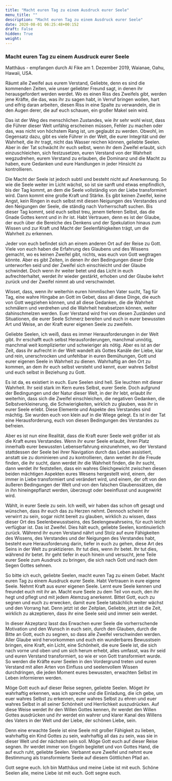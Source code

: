 ```yaml
---
title: "Macht euren Tag zu einem Ausdruck eurer Seele"
menu_title: ""
description: "Macht euren Tag zu einem Ausdruck eurer Seele"
date: 2020-08-01 06:25:48+00:152
draft: False
hidden: True
weight:
---
```

### Macht euren Tag zu einem Ausdruck eurer Seele

Matthäus - empfangen durch Al Fike am 1. Dezember 2019, Waianae, Oahu, Hawaii, USA.

Räumt alle Zweifel aus eurem Verstand, Geliebte, denn es sind die kommenden Zeiten, wie unser geliebter Freund sagt, in denen ihr herausgefordert werden werdet. Wo es einen Riss des Zweifels gibt, werden jene Kräfte, die das, was ihr zu sagen habt, in Verruf bringen wollen, hart und eifrig daran arbeiten, diesen Riss in eine Spalte zu verwandeln, die in den Augen derer, die auf euch schauen, ein großer Makel sein wird.

Das ist der Weg des menschlichen Zustandes, wie ihr sehr wohl wisst, dass die Führer dieser Welt unfähig erscheinen müssen, Fehler zu machen oder das, was nicht von höchstem Rang ist, um geglaubt zu werden. Obwohl, im Gegensatz dazu, gibt es viele Führer in der Welt, die eurer Integrität und der Wahrheit, die ihr tragt, nicht das Wasser reichen können, geliebte Seelen. Aber in der Tat schwächt ihr euch selbst, wenn ihr dem Zweifel erlaubt, sich einzuschleichen, sich festzusetzen, euren Verstand von der Wahrheit wegzudrehen, eurem Verstand zu erlauben, die Dominanz und die Macht zu haben, eure Gedanken und eure Handlungen in jeder Hinsicht zu kontrollieren.

Die Macht der Seele ist jedoch subtil und besteht nicht auf Anerkennung. So wie die Seele weiter im Licht wächst, so ist sie sanft und etwas empfindlich, bis der Tag kommt, an dem die Seele vollständig von der Liebe transformiert wird. Dann kommt eine große Kraft und Stärke. Es gibt keinen Zweifel, keine Angst, kein Ringen in euch selbst mit diesen Neigungen des Verstandes und den Neigungen der Seele, die ständig nach Vorherrschaft suchen. Bis dieser Tag kommt, seid euch selbst treu, jenem tieferen Selbst, das die Gnade Gottes kennt und in ihr ist. Habt Vertrauen, denn es ist der Glaube, der euch über die Bereiche des Denkens und der Spekulation hinaus zum Wissen und zur Kraft und Macht der Seelenfähigkeiten trägt, um die Wahrheit zu erkennen.

Jeder von euch befindet sich an einem anderen Ort auf der Reise zu Gott. Viele von euch haben die Erfahrung des Glaubens und des Wissens gemacht, wo es keinen Zweifel gibt, nichts, was euch von Gott wegtragen könnte. Aber es gibt Zeiten, in denen ihr den Bedingungen dieser Erde unterworfen seid und der Zweifel sich einschleicht und der Glaube schwindet. Doch wenn ihr weiter betet und das Licht in euch aufrechterhaltet, werdet ihr wieder gestärkt, erhoben und der Glaube kehrt zurück und der Zweifel nimmt ab und verschwindet.

Wisset, dass, wenn ihr weiterhin euren himmlischen Vater sucht, Tag für Tag, eine wahre Hingabe an Gott im Gebet, dass all diese Dinge, die euch von Gott wegziehen können, und all diese Gedanken, die die Wahrheit schmälern und verdrehen und die Wahrheit herabsetzen können, weiter dahinschmelzen werden. Euer Verstand wird frei von diesen Zuständen und Situationen, die eurer Seele Schmerz bereiten und euch in eurer bewussten Art und Weise, an der Kraft eurer eigenen Seele zu zweifeln.

Geliebte Seelen, ich weiß, dass es immer Herausforderungen in der Welt gibt. Ihr erschafft euch selbst Herausforderungen, manchmal unnötig, manchmal weit komplizierter und schwieriger als nötig. Aber es ist an der Zeit, dass ihr aufrecht in der Welt wandelt als Gottes Kanäle der Liebe, klar und rein, unerschrocken und unfehlbar in euren Bemühungen, Gott und eurer eigenen Seele in Wahrheit zu dienen. Wahrhaftig an den Ort zu kommen, an dem ihr euch selbst versteht und kennt, euer wahres Selbst und euch selbst in Beziehung zu Gott.

Es ist da, es existiert in euch. Eure Seelen sind hell. Sie leuchten mit dieser Wahrheit. Ihr seid stark im Kern eures Selbst, eurer Seele. Doch aufgrund der Bedingungen und der Natur dieser Welt, in der ihr lebt, erlaubt ihr weiterhin, dass sich die Zweifel einschleichen, die negativen Gedanken, die Selbstverkleinerung, die Schwierigkeiten, wirklich zu glauben, was ihr in eurer Seele erlebt. Diese Elemente und Aspekte des Verstandes sind mächtig. Sie wurden euch von klein auf in die Wiege gelegt. Es ist in der Tat eine Herausforderung, euch von diesen Bedingungen des Verstandes zu befreien.

Aber es ist nun eine Realität, dass die Kraft eurer Seele weit größer ist als die Kraft eures Verstandes. Wenn ihr eurer Seele erlaubt, ihren Platz innerhalb eurer bewussten Lebenserfahrung einzunehmen, wo der Verstand stattdessen der Seele bei ihrer Navigation durch das Leben assistiert, anstatt sie zu dominieren und zu kontrollieren, dann werdet ihr die Freude finden, die ihr sucht, dann werdet ihr die Wahrheit finden, die ihr sucht, dann werdet ihr feststellen, dass ein wahres Gleichgewicht zwischen diesen beiden mächtigen Aspekten eures Wesens hergestellt wird, einem, der immer in Liebe transformiert und verändert wird, und einem, der oft von den äußeren Bedingungen der Welt und von den falschen Glaubenssätzen, die in ihn hineingepflanzt werden, überzeugt oder beeinflusst und ausgewirkt wird.

Wählt, in eurer Seele zu sein. Ich weiß, wir haben das schon oft gesagt und wünschen, dass ihr euch das zu Herzen nehmt. Dennoch scheint ihr verwirrt zu sein, sogar nicht bereit zu glauben, wirklich zu wissen, dass dieser Ort des Seelenbewusstseins, des Seelengewahrseins, für euch leicht verfügbar ist. Das ist Zweifel. Dies hält euch, geliebte Seelen, kontinuierlich zurück. Während ihr euren Verstand nährt und Stolz auf eure Fähigkeiten des Wissens, des Verstandes und der Neigungen des Verstandes habt, besteht eure Herausforderung darin, tiefer in euch zu gehen, diese Art des Seins in der Welt zu praktizieren. Ihr tut dies, wenn ihr betet. Ihr tut dies, während ihr betet. Ihr geht tiefer in euch hinein und versucht, jene Teile eurer Seele zum Ausdruck zu bringen, die sich nach Gott und nach dem Segen Gottes sehnen.

So bitte ich euch, geliebte Seelen, macht euren Tag zu einem Gebet. Macht euren Tag zu einem Ausdruck eurer Seele. Habt Vertrauen in eure eigene Seele. Nehmt Kraft aus eurer eigenen Seele. Lernt eure Seele kennen und freundet euch mit ihr an. Macht eure Seele zu dem Teil von euch, den ihr hegt und pflegt und mit jedem Atemzug anerkennt. Bittet Gott, euch zu segnen und euch zu erwecken, damit eure Seele tatsächlich weiter wächst und den Vorrang hat. Denn jetzt ist der Zeitplan, Geliebte, jetzt ist die Zeit, wirklich zu akzeptieren, dass ihr eine Seele seid und immer sein werdet.

In dieser Akzeptanz lasst das Erwachen eurer Seele die vorherrschende Motivation und den Wunsch in euch sein, durch den Glauben, durch die Bitte an Gott, euch zu segnen, so dass alle Zweifel verschwinden werden. Aller Glaube wird hervorkommen und euch ein wunderbares Bewusstsein bringen, eine Kraft, ein Licht, eine Schönheit, die eure Seele ist, die sich nach vorne und oben und um sich herum erhebt, alles umfasst, was ihr seid und euren Verstand transformiert, so wie er von Gott transformiert wurde. So werden die Kräfte eurer Seelen in den Vordergrund treten und euren Verstand mit allen Arten von Einfluss und seelenvollem Wissen durchdringen, die jeden Moment eures bewussten, erwachten Selbst im Leben informieren werden.

Möge Gott euch auf dieser Reise segnen, geliebte Seelen. Möget ihr wahrhaftig erkennen, was ich spreche und die Einladung, die ich gebe, um euer wahres Selbst zu erkennen, euer wahres Selbst zu ehren und euer wahres Selbst in all seiner Schönheit und Herrlichkeit auszudrücken. Auf diese Weise werdet ihr den Willen Gottes kennen, ihr werdet den Willen Gottes ausdrücken und ihr werdet ein wahrer und klarer Kanal des Willens des Vaters in der Welt und der Liebe, der schönen Liebe, sein.

Denn eine erwachte Seele ist eine Seele mit großer Fähigkeit zu lieben, wahrhaftig ein Kind Gottes zu sein, wahrhaftig all das zu sein, was sie in dieser Welt und der nächsten sein soll. Möge Gott euch auf dieser Reise segnen. Ihr werdet immer von Engeln begleitet und von Gottes Hand, die auf euch ruht, geliebte Seelen. Verbannt eure Zweifel und nehmt eure Bestimmung als transformierte Seele auf diesem Göttlichen Pfad an.

Gott segne euch. Ich bin Matthäus und meine Liebe ist mit euch. Schöne Seelen alle, meine Liebe ist mit euch. Gott segne euch.
